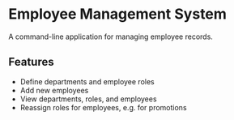 Employee Management System
===

A command-line application for managing employee records.

## Features

- Define departments and employee roles
- Add new employees
- View departments, roles, and employees
- Reassign roles for employees, e.g. for promotions